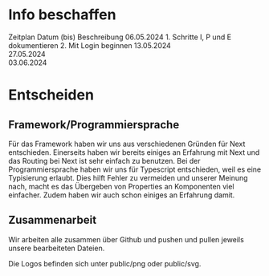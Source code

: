 <h1>Info beschaffen</h1> 

Zeitplan
Datum (bis)	Beschreibung
06.05.2024	1. Schritte I, P und E dokumentieren 2. Mit Login beginnen
13.05.2024	
27.05.2024	
03.06.2024	
	
<h1>Entscheiden</h1>

<h2>Framework/Programmiersprache</h2>

Für das Framework haben wir uns aus verschiedenen Gründen für Next entschieden. Einerseits haben wir bereits einiges an Erfahrung mit Next und das Routing bei Next ist sehr einfach zu benutzen. Bei der Programmiersprache haben wir uns für Typescript entschieden, weil es eine Typisierung erlaubt. Dies hilft Fehler zu vermeiden und unserer Meinung nach, macht es das Übergeben von Properties an Komponenten viel einfacher. Zudem haben wir auch schon einiges an Erfahrung damit.

<h2>Zusammenarbeit</h2>

<p>Wir arbeiten alle zusammen über Github und pushen und pullen jeweils unsere bearbeiteten Dateien.</p>
Die Logos befinden sich unter public/png oder public/svg.